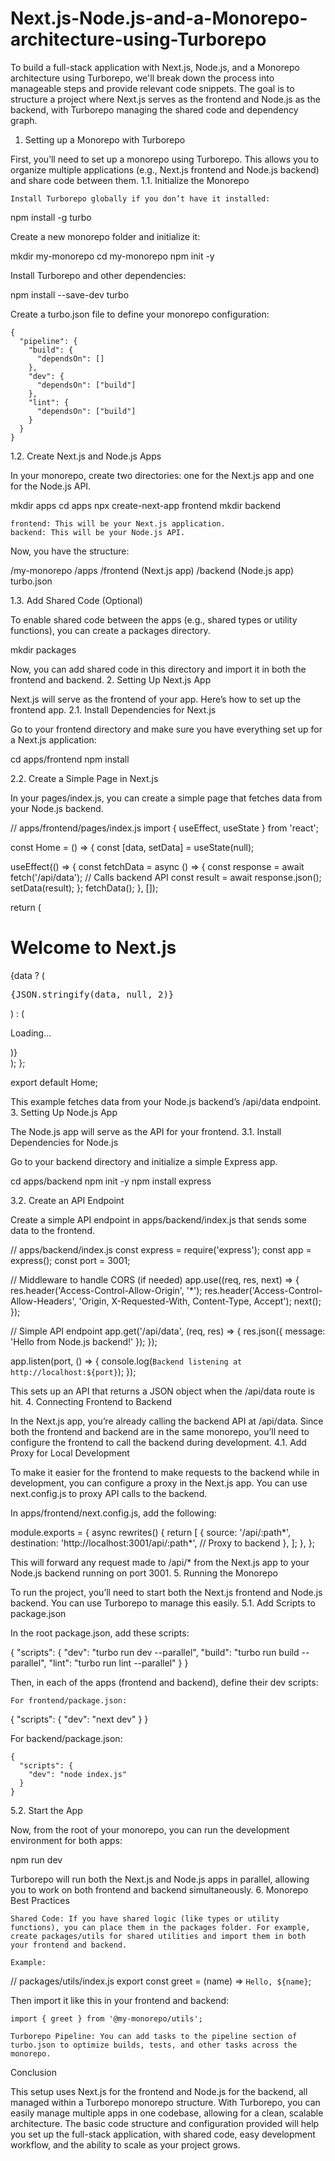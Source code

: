 # Next.js-Node.js-and-a-Monorepo-architecture-using-Turborepo
To build a full-stack application with Next.js, Node.js, and a Monorepo architecture using Turborepo, we'll break down the process into manageable steps and provide relevant code snippets. The goal is to structure a project where Next.js serves as the frontend and Node.js as the backend, with Turborepo managing the shared code and dependency graph.
1. Setting up a Monorepo with Turborepo

First, you’ll need to set up a monorepo using Turborepo. This allows you to organize multiple applications (e.g., Next.js frontend and Node.js backend) and share code between them.
1.1. Initialize the Monorepo

    Install Turborepo globally if you don’t have it installed:

npm install -g turbo

Create a new monorepo folder and initialize it:

mkdir my-monorepo
cd my-monorepo
npm init -y

Install Turborepo and other dependencies:

npm install --save-dev turbo

Create a turbo.json file to define your monorepo configuration:

    {
      "pipeline": {
        "build": {
          "dependsOn": []
        },
        "dev": {
          "dependsOn": ["build"]
        },
        "lint": {
          "dependsOn": ["build"]
        }
      }
    }

1.2. Create Next.js and Node.js Apps

In your monorepo, create two directories: one for the Next.js app and one for the Node.js API.

mkdir apps
cd apps
npx create-next-app frontend
mkdir backend

    frontend: This will be your Next.js application.
    backend: This will be your Node.js API.

Now, you have the structure:

/my-monorepo
  /apps
    /frontend (Next.js app)
    /backend (Node.js app)
  turbo.json

1.3. Add Shared Code (Optional)

To enable shared code between the apps (e.g., shared types or utility functions), you can create a packages directory.

mkdir packages

Now, you can add shared code in this directory and import it in both the frontend and backend.
2. Setting Up Next.js App

Next.js will serve as the frontend of your app. Here’s how to set up the frontend app.
2.1. Install Dependencies for Next.js

Go to your frontend directory and make sure you have everything set up for a Next.js application:

cd apps/frontend
npm install

2.2. Create a Simple Page in Next.js

In your pages/index.js, you can create a simple page that fetches data from your Node.js backend.

// apps/frontend/pages/index.js
import { useEffect, useState } from 'react';

const Home = () => {
  const [data, setData] = useState(null);

  useEffect(() => {
    const fetchData = async () => {
      const response = await fetch('/api/data'); // Calls backend API
      const result = await response.json();
      setData(result);
    };
    fetchData();
  }, []);

  return (
    <div>
      <h1>Welcome to Next.js</h1>
      {data ? (
        <pre>{JSON.stringify(data, null, 2)}</pre>
      ) : (
        <p>Loading...</p>
      )}
    </div>
  );
};

export default Home;

This example fetches data from your Node.js backend’s /api/data endpoint.
3. Setting Up Node.js App

The Node.js app will serve as the API for your frontend.
3.1. Install Dependencies for Node.js

Go to your backend directory and initialize a simple Express app.

cd apps/backend
npm init -y
npm install express

3.2. Create an API Endpoint

Create a simple API endpoint in apps/backend/index.js that sends some data to the frontend.

// apps/backend/index.js
const express = require('express');
const app = express();
const port = 3001;

// Middleware to handle CORS (if needed)
app.use((req, res, next) => {
  res.header('Access-Control-Allow-Origin', '*');
  res.header('Access-Control-Allow-Headers', 'Origin, X-Requested-With, Content-Type, Accept');
  next();
});

// Simple API endpoint
app.get('/api/data', (req, res) => {
  res.json({ message: 'Hello from Node.js backend!' });
});

app.listen(port, () => {
  console.log(`Backend listening at http://localhost:${port}`);
});

This sets up an API that returns a JSON object when the /api/data route is hit.
4. Connecting Frontend to Backend

In the Next.js app, you’re already calling the backend API at /api/data. Since both the frontend and backend are in the same monorepo, you’ll need to configure the frontend to call the backend during development.
4.1. Add Proxy for Local Development

To make it easier for the frontend to make requests to the backend while in development, you can configure a proxy in the Next.js app. You can use next.config.js to proxy API calls to the backend.

In apps/frontend/next.config.js, add the following:

module.exports = {
  async rewrites() {
    return [
      {
        source: '/api/:path*',
        destination: 'http://localhost:3001/api/:path*', // Proxy to backend
      },
    ];
  },
};

This will forward any request made to /api/* from the Next.js app to your Node.js backend running on port 3001.
5. Running the Monorepo

To run the project, you’ll need to start both the Next.js frontend and Node.js backend. You can use Turborepo to manage this easily.
5.1. Add Scripts to package.json

In the root package.json, add these scripts:

{
  "scripts": {
    "dev": "turbo run dev --parallel",
    "build": "turbo run build --parallel",
    "lint": "turbo run lint --parallel"
  }
}

Then, in each of the apps (frontend and backend), define their dev scripts:

    For frontend/package.json:

{
  "scripts": {
    "dev": "next dev"
  }
}

For backend/package.json:

    {
      "scripts": {
        "dev": "node index.js"
      }
    }

5.2. Start the App

Now, from the root of your monorepo, you can run the development environment for both apps:

npm run dev

Turborepo will run both the Next.js and Node.js apps in parallel, allowing you to work on both frontend and backend simultaneously.
6. Monorepo Best Practices

    Shared Code: If you have shared logic (like types or utility functions), you can place them in the packages folder. For example, create packages/utils for shared utilities and import them in both your frontend and backend.

    Example:

// packages/utils/index.js
export const greet = (name) => `Hello, ${name}`;

Then import it like this in your frontend and backend:

    import { greet } from '@my-monorepo/utils';

    Turborepo Pipeline: You can add tasks to the pipeline section of turbo.json to optimize builds, tests, and other tasks across the monorepo.

Conclusion

This setup uses Next.js for the frontend and Node.js for the backend, all managed within a Turborepo monorepo structure. With Turborepo, you can easily manage multiple apps in one codebase, allowing for a clean, scalable architecture. The basic code structure and configuration provided will help you set up the full-stack application, with shared code, easy development workflow, and the ability to scale as your project grows.
